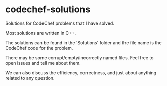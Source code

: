 # codechef-solutions

Solutions for CodeChef problems that I have solved.

Most solutions are written in C++.

The solutions can be found in the 'Solutions' folder and the file name is the CodeChef code for the problem.

There may be some corrupt/empty/incorrectly named files. Feel free to open issues and tell me about them.

We can also discuss the efficiency, correctness, and just about anything related to any question.
